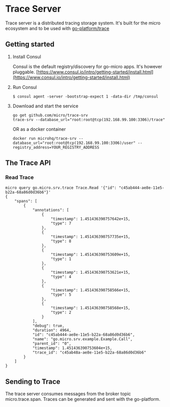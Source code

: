 # Trace Server

Trace server is a distributed tracing storage system. It's built for the micro ecosystem and to be used with [go-platform/trace](https:/github.com/micro/go-platform/trace)

## Getting started

1. Install Consul

	Consul is the default registry/discovery for go-micro apps. It's however pluggable.
	[https://www.consul.io/intro/getting-started/install.html](https://www.consul.io/intro/getting-started/install.html)

2. Run Consul
	```
	$ consul agent -server -bootstrap-expect 1 -data-dir /tmp/consul
	```

3. Download and start the service

	```shell
	go get github.com/micro/trace-srv
	trace-srv --database_url="root:root@tcp(192.168.99.100:3306)/trace"
	```

	OR as a docker container

	```shell
	docker run microhq/trace-srv --database_url="root:root@tcp(192.168.99.100:3306)/user" --registry_address=YOUR_REGISTRY_ADDRESS
	```

## The Trace API

### Read Trace
```shell
micro query go.micro.srv.trace Trace.Read '{"id": "c45ab444-ae8e-11e5-b22a-68a86d0d36b6"}'
{
	"spans": [
		{
			"annotations": [
				{
					"timestamp": 1.451436390757642e+15,
					"type": 7
				},
				{
					"timestamp": 1.451436390757735e+15,
					"type": 8
				},
				{
					"timestamp": 1.451436390753609e+15,
					"type": 1
				},
				{
					"timestamp": 1.451436390753621e+15,
					"type": 4
				},
				{
					"timestamp": 1.451436390758566e+15,
					"type": 5
				},
				{
					"timestamp": 1.451436390758568e+15,
					"type": 2
				}
			],
			"debug": true,
			"duration": 4964,
			"id": "c45ab444-ae8e-11e5-b22a-68a86d0d36b6",
			"name": "go.micro.srv.example.Example.Call",
			"parent_id": "0",
			"timestamp": 1.451436390753604e+15,
			"trace_id": "c45ab48a-ae8e-11e5-b22a-68a86d0d36b6"
		}
	]
}
```

## Sending to Trace

The trace server consumes messages from the broker topic micro.trace.span. Traces can be generated and sent with the go-platform.
